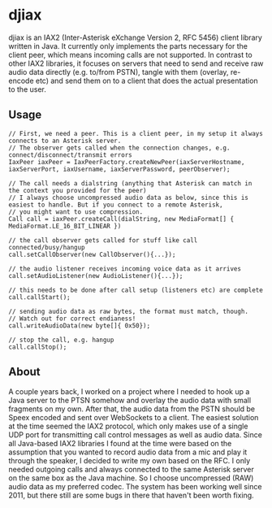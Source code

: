 djiax
=====

djiax is an IAX2 (Inter-Asterisk eXchange Version 2, RFC 5456) client library written in Java. It currently only implements the parts necessary for the client peer, which means incoming calls are not supported.
In contrast to other IAX2 libraries, it focuses on servers that need to send and receive raw audio data directly (e.g. to/from PSTN), tangle with them (overlay, re-encode etc) and send them on to a client that does the actual presentation to the user.

Usage
-----

	// First, we need a peer. This is a client peer, in my setup it always connects to an Asterisk server.
	// The observer gets called when the connection changes, e.g. connect/disconnect/transmit errors
	IaxPeer iaxPeer = IaxPeerFactory.createNewPeer(iaxServerHostname, iaxServerPort, iaxUsername, iaxServerPassword, peerObserver);
	
	// The call needs a dialstring (anything that Asterisk can match in the context you provided for the peer)
	// I always choose uncompressed audio data as below, since this is easiest to handle. But if you connect to a remote Asterisk, 
	// you might want to use compression.
	Call call = iaxPeer.createCall(dialString, new MediaFormat[] { MediaFormat.LE_16_BIT_LINEAR })
	
	// the call observer gets called for stuff like call connected/busy/hangup
	call.setCallObserver(new CallObserver(){...});
	
	// the audio listener receives incoming voice data as it arrives
	call.setAudioListener(new AudioListener(){...});
	
	// this needs to be done after call setup (listeners etc) are complete
	call.callStart();
	
	// sending audio data as raw bytes, the format must match, though.
	// Watch out for correct endianess!
	call.writeAudioData(new byte[]{ 0x50});

	// stop the call, e.g. hangup 
	call.callStop();

About
-----

A couple years back, I worked on a project where I needed to hook up a Java server to the PTSN somehow and overlay the audio data with small fragments on my own. After that, the audio data from the PSTN should be Speex encoded and sent over WebSockets to a client.
The easiest solution at the time seemed the IAX2 protocol, which only makes use of a single UDP port for transmitting call control messages as well as audio data. Since all Java-based IAX2 libraries I found at the time were based on the assumption that you wanted to record audio data from a mic and play it through the speaker, I decided to write my own based on the RFC. I only needed outgoing calls and always connected to the same Asterisk server on the same box as the Java machine. So I choose uncompressed (RAW) audio data as my preferred codec. The system has been working well since 2011, but there still are some bugs in there that haven't been worth fixing.
